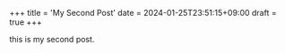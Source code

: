 +++
title = 'My Second Post'
date = 2024-01-25T23:51:15+09:00
draft = true
+++

this is my second post.